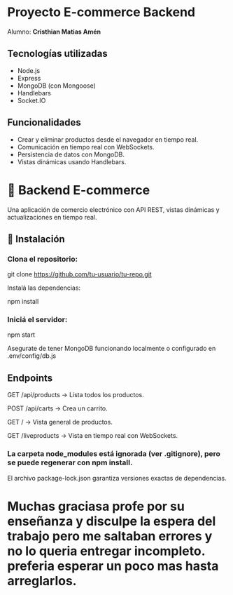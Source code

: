 # Proyecto E-commerce Backend

Alumno: **Cristhian Matias Amén** 

## Tecnologías utilizadas

- Node.js
- Express
- MongoDB (con Mongoose)
- Handlebars
- Socket.IO

## Funcionalidades

- Crear y eliminar productos desde el navegador en tiempo real.
- Comunicación en tiempo real con WebSockets.
- Persistencia de datos con MongoDB.
- Vistas dinámicas usando Handlebars.


# 🛒 Backend E-commerce

Una aplicación de comercio electrónico con API REST, vistas dinámicas y actualizaciones en tiempo real.

## 🚀 Instalación

### Clona el repositorio:

   git clone https://github.com/tu-usuario/tu-repo.git

   Instalá las dependencias:

npm install

### Iniciá el servidor:

npm start

 Asegurate de tener MongoDB funcionando localmente o configurado en .env/config/db.js


## Endpoints
GET /api/products → Lista todos los productos.

POST /api/carts → Crea un carrito.

GET / → Vista general de productos.

GET /liveproducts → Vista en tiempo real con WebSockets.

### La carpeta node_modules está ignorada (ver .gitignore), pero se puede regenerar con npm install.

El archivo package-lock.json garantiza versiones exactas de dependencias.

# Muchas graciasa profe por su enseñanza y disculpe la espera del trabajo pero me saltaban errores y no lo queria entregar incompleto. preferia esperar un poco mas hasta arreglarlos.

